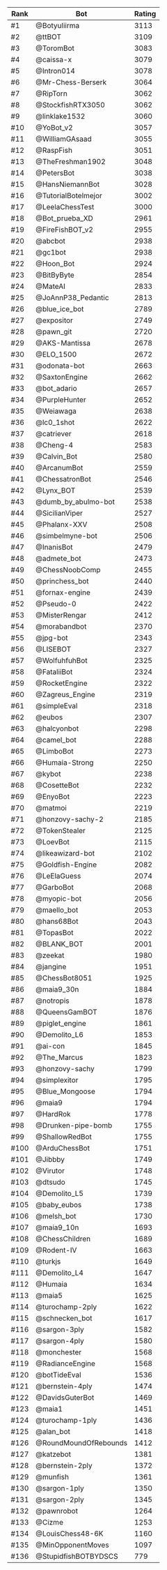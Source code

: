 Rank|Bot|Rating
---|---|---
#1|@Botyuliirma|3113
#2|@ttBOT|3109
#3|@ToromBot|3083
#4|@caissa-x|3079
#5|@Intron014|3078
#6|@Mr-Chess-Berserk|3064
#7|@RipTorn|3062
#8|@StockfishRTX3050|3062
#9|@linklake1532|3060
#10|@YoBot_v2|3057
#11|@WilliamGAsaad|3055
#12|@RaspFish|3051
#13|@TheFreshman1902|3048
#14|@PetersBot|3038
#15|@HansNiemannBot|3028
#16|@TutorialBotelmejor|3002
#17|@LeelaChessTest|3000
#18|@Bot_prueba_XD|2961
#19|@FireFishBOT_v2|2955
#20|@abcbot|2938
#21|@gc1bot|2938
#22|@Hoon_Bot|2924
#23|@BitByByte|2854
#24|@MateAI|2833
#25|@JoAnnP38_Pedantic|2813
#26|@blue_ice_bot|2789
#27|@expositor|2749
#28|@pawn_git|2720
#29|@AKS-Mantissa|2678
#30|@ELO_1500|2672
#31|@odonata-bot|2663
#32|@SaxtonEngine|2662
#33|@bot_adario|2657
#34|@PurpleHunter|2652
#35|@Weiawaga|2638
#36|@lc0_1shot|2622
#37|@catriever|2618
#38|@Cheng-4|2583
#39|@Calvin_Bot|2580
#40|@ArcanumBot|2559
#41|@ChessatronBot|2546
#42|@Lynx_BOT|2539
#43|@dumb_by_abulmo-bot|2538
#44|@SicilianViper|2527
#45|@Phalanx-XXV|2508
#46|@simbelmyne-bot|2506
#47|@InanisBot|2479
#48|@admete_bot|2473
#49|@ChessNoobComp|2455
#50|@princhess_bot|2440
#51|@fornax-engine|2439
#52|@Pseudo-0|2422
#53|@MisterRengar|2412
#54|@morabandbot|2370
#55|@jpg-bot|2343
#56|@LISEBOT|2327
#57|@WolfuhfuhBot|2325
#58|@FataliiBot|2324
#59|@RocketEngine|2322
#60|@Zagreus_Engine|2319
#61|@simpleEval|2318
#62|@eubos|2307
#63|@halcyonbot|2298
#64|@camel_bot|2288
#65|@LimboBot|2273
#66|@Humaia-Strong|2250
#67|@kybot|2238
#68|@CosetteBot|2232
#69|@EnyoBot|2223
#70|@matmoi|2219
#71|@honzovy-sachy-2|2185
#72|@TokenStealer|2125
#73|@LoevBot|2115
#74|@likeawizard-bot|2102
#75|@Goldfish-Engine|2082
#76|@LeElaGuess|2074
#77|@GarboBot|2068
#78|@myopic-bot|2056
#79|@maello_bot|2053
#80|@hans68Bot|2043
#81|@TopasBot|2022
#82|@BLANK_BOT|2001
#83|@zeekat|1980
#84|@jangine|1951
#85|@ChessBot8051|1925
#86|@maia9_30n|1884
#87|@notropis|1878
#88|@QueensGamBOT|1876
#89|@piglet_engine|1861
#90|@Demolito_L6|1853
#91|@ai-con|1845
#92|@The_Marcus|1823
#93|@honzovy-sachy|1799
#94|@simplexitor|1795
#95|@Blue_Mongoose|1794
#96|@maia9|1794
#97|@HardRok|1778
#98|@Drunken-pipe-bomb|1755
#99|@ShallowRedBot|1755
#100|@ArduChessBot|1751
#101|@Jibbby|1749
#102|@Virutor|1748
#103|@dtsudo|1745
#104|@Demolito_L5|1739
#105|@baby_eubos|1738
#106|@melsh_bot|1730
#107|@maia9_10n|1693
#108|@ChessChildren|1689
#109|@Rodent-IV|1663
#110|@turkjs|1649
#111|@Demolito_L4|1647
#112|@Humaia|1634
#113|@maia5|1625
#114|@turochamp-2ply|1622
#115|@schnecken_bot|1617
#116|@sargon-3ply|1582
#117|@sargon-4ply|1580
#118|@monchester|1568
#119|@RadianceEngine|1568
#120|@botTideEval|1536
#121|@bernstein-4ply|1474
#122|@DavidsGuterBot|1469
#123|@maia1|1451
#124|@turochamp-1ply|1436
#125|@alan_bot|1418
#126|@RoundMoundOfRebounds|1412
#127|@katzebot|1381
#128|@bernstein-2ply|1372
#129|@munfish|1361
#130|@sargon-1ply|1350
#131|@sargon-2ply|1345
#132|@pawnrobot|1264
#133|@Cizme|1253
#134|@LouisChess48-6K|1160
#135|@MinOpponentMoves|1097
#136|@StupidfishBOTBYDSCS|779
